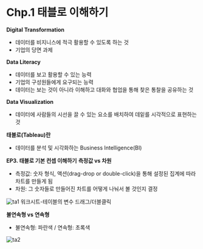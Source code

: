 # Chp.1 태블로 이해하기

**Digital Transformation**
- 데이터를 비지니스에 적극 활용할 수 있도록 하는 것
- 기업의 당면 과제 

**Data Literacy**
- 데이터를 보고 활용할 수 있는 능력
- 기업의 구성원들에게 요구되는 능력
- 데이터는 보는 것이 아니라 이해하고 대화와 협업을 통해 찾은 통찰을 공유하는 것

**Data Visualization**
- 데이터에 사람들의 시선을 끌 수 있는 요소를 배치하여 데잍를 시각적으로 표현하는 것 

**태블로(Tableau)란**
- 데이터를 분석 및 시각화하는 Business Intelligence(BI)

**EP3. 태블로 기본 컨셉 이해하기**
**측정값 vs 차원**
- 측정값: 숫자 형식, 액션(drag-drop or double-click)을 통해 설정된 집계에 따라 차트를 만들게 됨
- 차원: 그 숫자들로 만들어진 차트를 어떻게 나눠서 볼 것인지 결정 

![ta1](ta_images/image.png)
워크시트-테이블의 변수 드래그/더블클릭

**불연속형 vs 연속형**
- 불연속형: 파란색 / 연속형: 초록색

![ta2](ta_images/image2.png)
